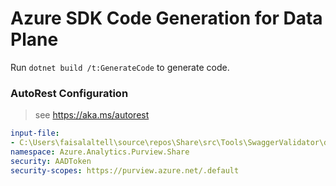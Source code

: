 # Azure SDK Code Generation for Data Plane

Run `dotnet build /t:GenerateCode` to generate code.

### AutoRest Configuration
> see https://aka.ms/autorest

``` yaml
input-file:
- C:\Users\faisalaltell\source\repos\Share\src\Tools\SwaggerValidator\data-plane\Azure.Analytics.Purview.Share\preview\2022-06-30-preview\share.json
namespace: Azure.Analytics.Purview.Share
security: AADToken
security-scopes: https://purview.azure.net/.default
 
```


